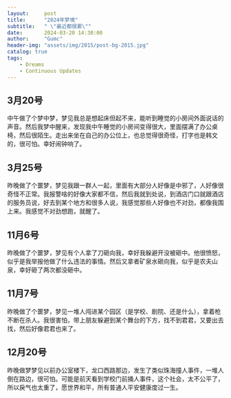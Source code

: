 ```yaml
---
layout:     post
title:      "2024年梦境"
subtitle:   " \"最近都很累\""
date:       2024-03-20 14:30:00
author:     "Gumc"
header-img: "assets/img/2015/post-bg-2015.jpg"
catalog: true
tags:
    - Dreams
    - Continuous Updates
---
```

## 3月20号

中午做了个梦中梦，梦见我总是想起床但起不来，能听到睡觉的小房间外面说话的声音。然后我梦中醒来，发现我中午睡觉的小房间变得很大，里面摆满了办公桌椅，然后很陌生。走出来坐在自己的办公位上，也总觉得很奇怪，打字也是韩文的，很可怕。幸好闹钟响了。

## 3月25号

昨晚做了个噩梦，梦见我跟一群人一起，里面有大部分人好像是中邪了，人好像很奇怪不正常。我报警啥的好像大家都不信，然后我就到处说，到酒店门口就跟酒店的服务员说，好去到某个地方和很多人说，我感觉那些人好像也不对劲，都像我围上来。我感觉不对劲想跑，就醒了。

## 11月6号

昨晚做了个噩梦，梦见有个人拿了刀砸向我，幸好我躲避开没被砸中。他很愤怒，似乎是我举报他做了什么违法的事情。然后又拿者矿泉水砸向我，似乎是农夫山泉，幸好砸了两次都没砸中。

## 11月7号

昨晚做了个噩梦，梦见一堆人闯进某个园区（是学校、剧院、还是什么），拿着枪不断在杀人。我很害怕，带上朋友躲避到某个舞台的下方，找不到君君，又要出去找，然后好像君君也来了。

## 12月20号

昨晚做梦梦见以前办公室楼下，龙口西路那边，发生了类似珠海撞人事件，一堆人倒在路边，很可怕。可能是前天看到学校门前捅人事件，这个社会，太不公平了，所以戾气也太重了，愿世界和平，所有普通人平安健康度过一生。
